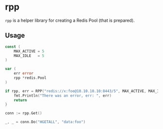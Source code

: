 rpp
===

`rpp` is a helper library for creating a Redis Pool (that is prepared).


## Usage

```go
const (
    MAX_ACTIVE = 5
    MAX_IDLE   = 5
)

var (
    err error
    rpp *redis.Pool
)

if rpp, err = RPP("redis://x:foo@10.10.10.10:8443/5", MAX_ACTIVE, MAX_IDLE); err != nil {
    fmt.Println("There was an error, err: ", err)
    return
}

conn := rpp.Get()

_, _ = conn.Do("HGETALL", "data:foo")
```

